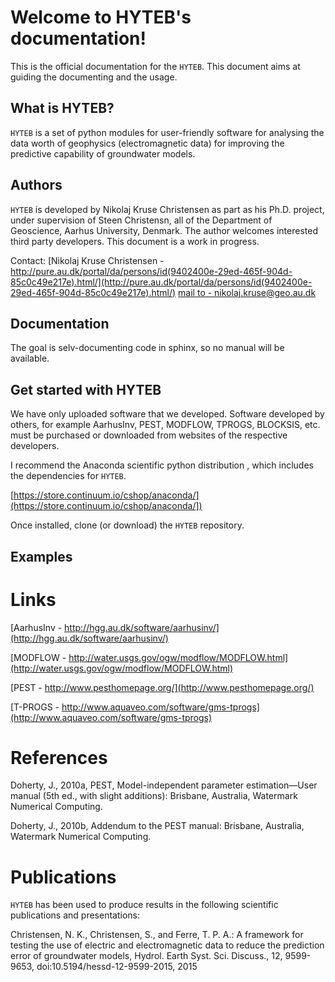 Welcome to HYTEB's documentation!
=================================
This is the official documentation for the ``HYTEB``.
This document aims at guiding the documenting and the usage.

What is HYTEB?
--------------
``HYTEB`` is a set of python modules for user-friendly software for analysing the data worth of geophysics (electromagnetic data) for improving the predictive capability of groundwater models.

Authors
-------
``HYTEB`` is developed by Nikolaj Kruse Christensen as part as his Ph.D. project, under
supervision of Steen Christensn, all of the Department
of Geoscience, Aarhus University, Denmark. The author welcomes interested third
party developers. This document is a work in progress.

Contact: 
[Nikolaj Kruse Christensen - http://pure.au.dk/portal/da/persons/id(9402400e-29ed-465f-904d-85c0c49e217e).html/](http://pure.au.dk/portal/da/persons/id(9402400e-29ed-465f-904d-85c0c49e217e).html/)
[mail to - nikolaj.kruse@geo.au.dk](nikolaj.kruse@geo.au.dk)

Documentation
-------------
The goal is selv-documenting code in sphinx, so no manual will be available.

Get started with HYTEB
----------------------
We have only uploaded software that we developed. Software developed by others, for example AarhusInv, PEST, MODFLOW, TPROGS, BLOCKSIS, etc. must be purchased or downloaded from websites of the respective developers.

I recommend the Anaconda scientific python distribution , which includes the dependencies for ``HYTEB``.

[https://store.continuum.io/cshop/anaconda/](https://store.continuum.io/cshop/anaconda/])

Once installed, clone (or download) the ``HYTEB`` repository.


Examples
--------

Links
=====
[AarhusInv - http://hgg.au.dk/software/aarhusinv/](http://hgg.au.dk/software/aarhusinv/)

[MODFLOW - http://water.usgs.gov/ogw/modflow/MODFLOW.html](http://water.usgs.gov/ogw/modflow/MODFLOW.html)

[PEST - http://www.pesthomepage.org/](http://www.pesthomepage.org/)

[T-PROGS - http://www.aquaveo.com/software/gms-tprogs](http://www.aquaveo.com/software/gms-tprogs)

References
==========
Doherty, J., 2010a, PEST, Model-independent parameter estimation—User manual (5th ed., with slight additions):
Brisbane, Australia, Watermark Numerical Computing.

Doherty, J., 2010b, Addendum to the PEST manual: Brisbane, Australia, Watermark Numerical Computing.

Publications
============
``HYTEB`` has been used to produce results in the following scientific
publications and presentations:

Christensen, N. K., Christensen, S., and Ferre, T. P. A.: A framework for testing the use of electric and electromagnetic data to reduce the prediction error of groundwater models, Hydrol. Earth Syst. Sci. Discuss., 12, 9599-9653, doi:10.5194/hessd-12-9599-2015, 2015
